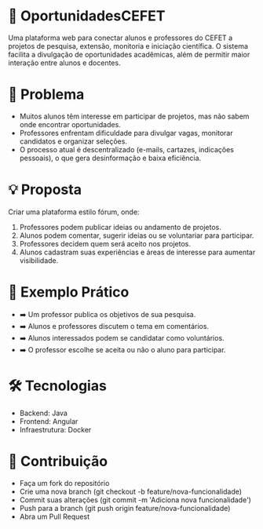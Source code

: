 # 🌟 OportunidadesCEFET
Uma plataforma web para conectar alunos e professores do CEFET a projetos de pesquisa, extensão, monitoria e iniciação científica.
O sistema facilita a divulgação de oportunidades acadêmicas, além de permitir maior interação entre alunos e docentes.

# 🚨 Problema
- Muitos alunos têm interesse em participar de projetos, mas não sabem onde encontrar oportunidades.
- Professores enfrentam dificuldade para divulgar vagas, monitorar candidatos e organizar seleções.
- O processo atual é descentralizado (e-mails, cartazes, indicações pessoais), o que gera desinformação e baixa eficiência.

# 💡 Proposta
Criar uma plataforma estilo fórum, onde:
1. Professores podem publicar ideias ou andamento de projetos.
2. Alunos podem comentar, sugerir ideias ou se voluntariar para participar.
3. Professores decidem quem será aceito nos projetos.
4. Alunos cadastram suas experiências e áreas de interesse para aumentar visibilidade.

# 📌 Exemplo Prático
- ➡️ Um professor publica os objetivos de sua pesquisa.
- ➡️ Alunos e professores discutem o tema em comentários.
- ➡️ Alunos interessados podem se candidatar como voluntários.
- ➡️ O professor escolhe se aceita ou não o aluno para participar.

# 🛠️ Tecnologias
- Backend: Java
- Frontend: Angular
- Infraestrutura: Docker

# 🤝 Contribuição
- Faça um fork do repositório
- Crie uma nova branch (git checkout -b feature/nova-funcionalidade)
- Commit suas alterações (git commit -m 'Adiciona nova funcionalidade')
- Push para a branch (git push origin feature/nova-funcionalidade)
- Abra um Pull Request
